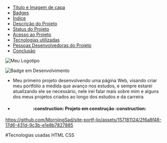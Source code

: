 * [Título e Imagem de capa](#Título-e-Imagem-de-capa)
* [Badges](#badges)
* [Índice](#índice)
* [Descrição do Projeto](#descrição-do-projeto)
* [Status do Projeto](#status-do-Projeto)
* [Acesso ao Projeto](#acesso-ao-projeto)
* [Tecnologias utilizadas](#tecnologias-utilizadas)
* [Pessoas Desenvolvedoras do Projeto](#pessoas-desenvolvedoras)
* [Conclusão](#conclusão)


![Meu Logotipo](https://github.com/MorniingSad/site-portf-lio/assets/157181124/4180bbf4-a3d1-4527-9040-ceb441bbbe0c)


![Badge em Desenvolvimento](http://img.shields.io/static/v1?label=STATUS&message=EM%20DESENVOLVIMENTO&color=GREEN&style=for-the-badge)


* Meu primeiro projeto desenvolvendo uma página Web, visando criar meu portfólio a medida que avanço nos estudos, e sempre estarei atualizando ele se necessário, nele irei falar mais sobre mim e alguns dos meus projetos criados ao longo dos estudos e da carreira

* <h4 align="center"> 
    :construction:  Projeto em construção  :construction:
</h4>





https://github.com/MorniingSad/site-portf-lio/assets/157181124/2f6a8f48-17d6-431d-9c3b-e1e8b7827885



#Tecnologias usadas
HTML 
CSS

